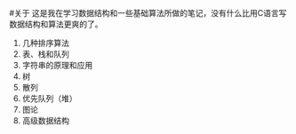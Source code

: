 #关于
这是我在学习数据结构和一些基础算法所做的笔记，没有什么比用C语言写数据结构和算法更爽的了。

1. 几种排序算法
2. 表、栈和队列
4. 字符串的原理和应用
6. 树
7. 散列
8. 优先队列（堆）
9. 图论
10. 高级数据结构